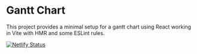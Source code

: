 # Gantt Chart

This project provides a minimal setup for a gantt chart using React working in Vite with HMR and some ESLint rules.

[![Netlify Status](https://api.netlify.com/api/v1/badges/93344387-96b4-4946-90fe-307e649292fc/deploy-status)](https://app.netlify.com/sites/gantt-chart-awesome/deploys?branch=master)
